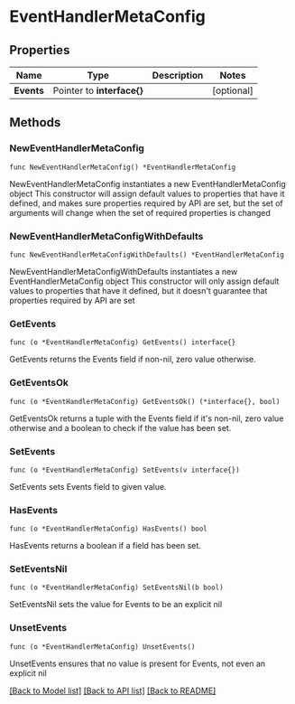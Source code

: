 # EventHandlerMetaConfig

## Properties

Name | Type | Description | Notes
------------ | ------------- | ------------- | -------------
**Events** | Pointer to **interface{}** |  | [optional] 

## Methods

### NewEventHandlerMetaConfig

`func NewEventHandlerMetaConfig() *EventHandlerMetaConfig`

NewEventHandlerMetaConfig instantiates a new EventHandlerMetaConfig object
This constructor will assign default values to properties that have it defined,
and makes sure properties required by API are set, but the set of arguments
will change when the set of required properties is changed

### NewEventHandlerMetaConfigWithDefaults

`func NewEventHandlerMetaConfigWithDefaults() *EventHandlerMetaConfig`

NewEventHandlerMetaConfigWithDefaults instantiates a new EventHandlerMetaConfig object
This constructor will only assign default values to properties that have it defined,
but it doesn't guarantee that properties required by API are set

### GetEvents

`func (o *EventHandlerMetaConfig) GetEvents() interface{}`

GetEvents returns the Events field if non-nil, zero value otherwise.

### GetEventsOk

`func (o *EventHandlerMetaConfig) GetEventsOk() (*interface{}, bool)`

GetEventsOk returns a tuple with the Events field if it's non-nil, zero value otherwise
and a boolean to check if the value has been set.

### SetEvents

`func (o *EventHandlerMetaConfig) SetEvents(v interface{})`

SetEvents sets Events field to given value.

### HasEvents

`func (o *EventHandlerMetaConfig) HasEvents() bool`

HasEvents returns a boolean if a field has been set.

### SetEventsNil

`func (o *EventHandlerMetaConfig) SetEventsNil(b bool)`

 SetEventsNil sets the value for Events to be an explicit nil

### UnsetEvents
`func (o *EventHandlerMetaConfig) UnsetEvents()`

UnsetEvents ensures that no value is present for Events, not even an explicit nil

[[Back to Model list]](../README.md#documentation-for-models) [[Back to API list]](../README.md#documentation-for-api-endpoints) [[Back to README]](../README.md)


